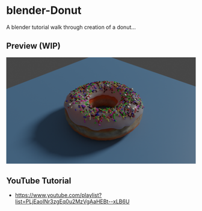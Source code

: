 # blender-Donut

A blender tutorial walk through creation of a donut...

## Preview (WIP)

![alt text](Samples/donut-wip-3.png "WIP Preview")

## YouTube Tutorial

* https://www.youtube.com/playlist?list=PLjEaoINr3zgEq0u2MzVgAaHEBt--xLB6U


